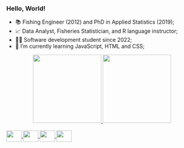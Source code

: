 ### Hello, World!

- 📚 Fishing Engineer (2012) and PhD in Applied Statistics (2019);
- 📈 Data Analyst, Fisheries Statistician, and R language instructor;
- 👨‍💻 Software development student since 2022;
- 🌱 I’m currently learning JavaScript, HTML and CSS;


<div align="center">
  <a href="https://github.com/JonasVasconcelos">
  <img height="180em" src="https://github-readme-stats.vercel.app/api?username=JonasVasconcelos&show_icons=true&theme=github_dark&include_all_commits=true&count_private=true"/>
  <img height="180em" src="https://github-readme-stats.vercel.app/api/top-langs/?username=JonasVasconcelos&layout=compact&langs_count=7&theme=github_dark"/>
</div>

<div style="display: inline_block"><br>
  <img align="center" alt="" height="30" width="40" src="https://cdn.jsdelivr.net/gh/devicons/devicon/icons/r/r-original.svg">
  <img align="center" alt="" height="30" width="40" src="https://cdn.jsdelivr.net/gh/devicons/devicon/icons/javascript/javascript-original.svg">
  <img align="center" alt="" height="30" width="40" src="https://cdn.jsdelivr.net/gh/devicons/devicon/icons/css3/css3-original.svg">
  <img align="center" alt="" height="30" width="40" src="https://cdn.jsdelivr.net/gh/devicons/devicon/icons/html5/html5-original.svg">
</div>
